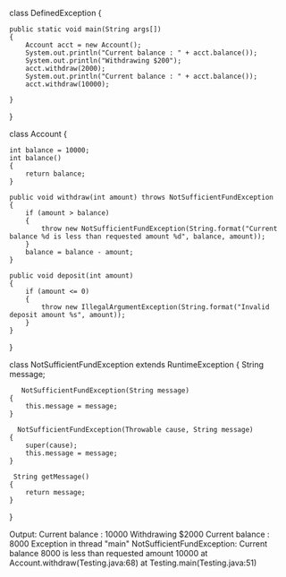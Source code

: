 class DefinedException {
 
    public static void main(String args[]) 
	{
        Account acct = new Account();
        System.out.println("Current balance : " + acct.balance());
        System.out.println("Withdrawing $200");
        acct.withdraw(2000);
        System.out.println("Current balance : " + acct.balance());
        acct.withdraw(10000);
 
    }
 
}
 
class Account 
{
 
    int balance = 10000;
    int balance() 
	{
        return balance;
    }
 
    public void withdraw(int amount) throws NotSufficientFundException 
	{
        if (amount > balance) 
		{
            throw new NotSufficientFundException(String.format("Current balance %d is less than requested amount %d", balance, amount));
        }
        balance = balance - amount;
    }
 
    public void deposit(int amount) 
	{
        if (amount <= 0) 
		{
            throw new IllegalArgumentException(String.format("Invalid deposit amount %s", amount));
        }
    }
 
}

class NotSufficientFundException extends RuntimeException 
{ 
       String message;
	
       NotSufficientFundException(String message) 
	{
        this.message = message;
    }
 
      NotSufficientFundException(Throwable cause, String message) 
	{
        super(cause);
        this.message = message;
    }
 
     String getMessage() 
	{
        return message;
    }

}


Output:
       Current balance : 10000
       Withdrawing $2000
       Current balance : 8000
       Exception in thread "main" NotSufficientFundException: Current balance 8000 is less than requested amount 10000
               at Account.withdraw(Testing.java:68)
               at Testing.main(Testing.java:51)

